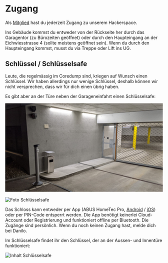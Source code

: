 # Zugang

Als [Mitglied](../verein/mitgliedschaft.md) hast du jederzeit Zugang zu
unserem Hackerspace.

Ins Gebäude kommst du entweder von der Rückseite her durch das
Garagentor (zu Bürozeiten geöffnet) oder durch den Haupteingang an der
Eichwiesstrasse 4 (sollte meistens geöffnet sein). Wenn du durch den
Haupteingang kommst, musst du via Treppe oder Lift ins UG.

## Schlüssel / Schlüsselsafe

Leute, die regelmässig im Coredump sind, kriegen auf Wunsch einen
Schlüssel. Wir haben allerdings nur wenige Schlüssel, deshalb können wir
nicht versprechen, dass wir für dich einen übrig haben.

Es gibt aber an der Türe neben der Garageneinfahrt einen Schlüsselsafe:

![Foto des Eingangstors](./img/eingang.jpg)

![Foto Schlüsselsafe](./img/schlüsselsafe.jpg)

Das Schloss kann entweder per App (ABUS HomeTec Pro,
[Android](https://play.google.com/store/apps/details?id=com.abus.hometecpro)
/ [iOS](https://apps.apple.com/de/app/abus-hometec-pro/id1516974702))
oder per PIN-Code entsperrt werden. Die App benötigt keinerlei
Cloud-Account oder Registrierung und funktioniert offline per Bluetooth.
Die Zugänge sind persönlich. Wenn du noch keinen Zugang hast, melde dich
bei Danilo.

Im Schlüsselsafe findet ihr den Schlüssel, der an der Aussen- und
Innentüre funktioniert:

![Inhalt Schlüsselsafe](./img/schlüssel.jpg)
